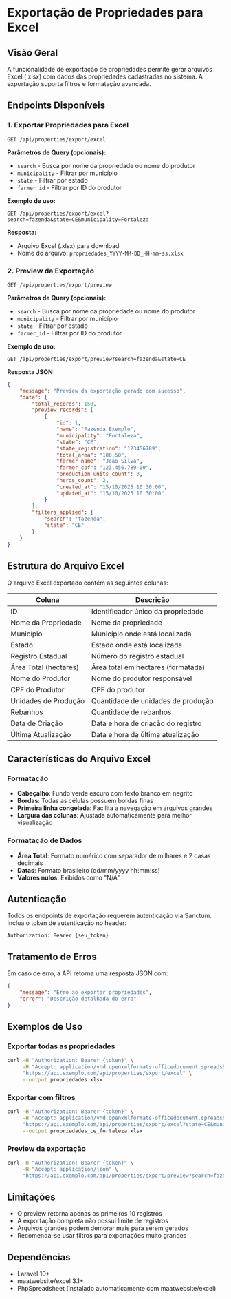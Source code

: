 # Exportação de Propriedades para Excel

## Visão Geral

A funcionalidade de exportação de propriedades permite gerar arquivos Excel (.xlsx) com dados das propriedades cadastradas no sistema. A exportação suporta filtros e formatação avançada.

## Endpoints Disponíveis

### 1. Exportar Propriedades para Excel
```
GET /api/properties/export/excel
```

**Parâmetros de Query (opcionais):**
- `search` - Busca por nome da propriedade ou nome do produtor
- `municipality` - Filtrar por município
- `state` - Filtrar por estado
- `farmer_id` - Filtrar por ID do produtor

**Exemplo de uso:**
```
GET /api/properties/export/excel?search=fazenda&state=CE&municipality=Fortaleza
```

**Resposta:**
- Arquivo Excel (.xlsx) para download
- Nome do arquivo: `propriedades_YYYY-MM-DD_HH-mm-ss.xlsx`

### 2. Preview da Exportação
```
GET /api/properties/export/preview
```

**Parâmetros de Query (opcionais):**
- `search` - Busca por nome da propriedade ou nome do produtor
- `municipality` - Filtrar por município
- `state` - Filtrar por estado
- `farmer_id` - Filtrar por ID do produtor

**Exemplo de uso:**
```
GET /api/properties/export/preview?search=fazenda&state=CE
```

**Resposta JSON:**
```json
{
    "message": "Preview da exportação gerado com sucesso",
    "data": {
        "total_records": 150,
        "preview_records": [
            {
                "id": 1,
                "name": "Fazenda Exemplo",
                "municipality": "Fortaleza",
                "state": "CE",
                "state_registration": "123456789",
                "total_area": "100,50",
                "farmer_name": "João Silva",
                "farmer_cpf": "123.456.789-00",
                "production_units_count": 3,
                "herds_count": 2,
                "created_at": "15/10/2025 10:30:00",
                "updated_at": "15/10/2025 10:30:00"
            }
        ],
        "filters_applied": {
            "search": "fazenda",
            "state": "CE"
        }
    }
}
```

## Estrutura do Arquivo Excel

O arquivo Excel exportado contém as seguintes colunas:

| Coluna | Descrição |
|--------|-----------|
| ID | Identificador único da propriedade |
| Nome da Propriedade | Nome da propriedade |
| Município | Município onde está localizada |
| Estado | Estado onde está localizada |
| Registro Estadual | Número do registro estadual |
| Área Total (hectares) | Área total em hectares (formatada) |
| Nome do Produtor | Nome do produtor responsável |
| CPF do Produtor | CPF do produtor |
| Unidades de Produção | Quantidade de unidades de produção |
| Rebanhos | Quantidade de rebanhos |
| Data de Criação | Data e hora de criação do registro |
| Última Atualização | Data e hora da última atualização |

## Características do Arquivo Excel

### Formatação
- **Cabeçalho**: Fundo verde escuro com texto branco em negrito
- **Bordas**: Todas as células possuem bordas finas
- **Primeira linha congelada**: Facilita a navegação em arquivos grandes
- **Largura das colunas**: Ajustada automaticamente para melhor visualização

### Formatação de Dados
- **Área Total**: Formato numérico com separador de milhares e 2 casas decimais
- **Datas**: Formato brasileiro (dd/mm/yyyy hh:mm:ss)
- **Valores nulos**: Exibidos como "N/A"

## Autenticação

Todos os endpoints de exportação requerem autenticação via Sanctum. Inclua o token de autenticação no header:

```
Authorization: Bearer {seu_token}
```

## Tratamento de Erros

Em caso de erro, a API retorna uma resposta JSON com:

```json
{
    "message": "Erro ao exportar propriedades",
    "error": "Descrição detalhada do erro"
}
```

## Exemplos de Uso

### Exportar todas as propriedades
```bash
curl -H "Authorization: Bearer {token}" \
     -H "Accept: application/vnd.openxmlformats-officedocument.spreadsheetml.sheet" \
     "https://api.exemplo.com/api/properties/export/excel" \
     --output propriedades.xlsx
```

### Exportar com filtros
```bash
curl -H "Authorization: Bearer {token}" \
     -H "Accept: application/vnd.openxmlformats-officedocument.spreadsheetml.sheet" \
     "https://api.exemplo.com/api/properties/export/excel?state=CE&municipality=Fortaleza" \
     --output propriedades_ce_fortaleza.xlsx
```

### Preview da exportação
```bash
curl -H "Authorization: Bearer {token}" \
     -H "Accept: application/json" \
     "https://api.exemplo.com/api/properties/export/preview?search=fazenda"
```

## Limitações

- O preview retorna apenas os primeiros 10 registros
- A exportação completa não possui limite de registros
- Arquivos grandes podem demorar mais para serem gerados
- Recomenda-se usar filtros para exportações muito grandes

## Dependências

- Laravel 10+
- maatwebsite/excel 3.1+
- PhpSpreadsheet (instalado automaticamente com maatwebsite/excel)

